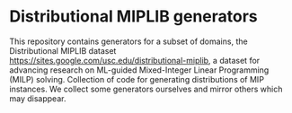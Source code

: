 # Distributional MIPLIB generators
This repository contains generators for a subset of domains, the Distributional MIPLIB dataset https://sites.google.com/usc.edu/distributional-miplib, a dataset for advancing research on ML-guided Mixed-Integer Linear Programming (MILP) solving. 
Collection of code for generating distributions of MIP instances. We collect some generators ourselves and mirror others which may disappear.
